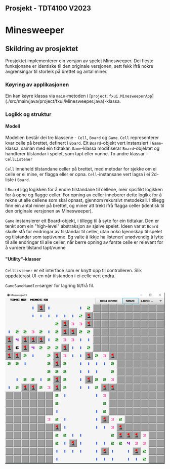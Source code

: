 ## Prosjekt - TDT4100 V2023
# Minesweeper

## Skildring av prosjektet

Prosjektet implementerer ein versjon av spelet Minesweeper. Dei fleste funksjonane er identiske til den originale versjonen, sett fekk ifrå nokre avgrensingar til storleik på brettet og antal miner.

### Køyring av applikasjonen

Ein kan køyre klassa via `main`-metoden i [`project.fxui.MinesweeperApp`] (./src/main/java/project/fxui/Minesweeper.java)-klassa.

### Logikk og struktur
#### Modell
Modellen består dei tre klassene - `Cell`, `Board` og `Game`.  `Cell` representerer kvar celle på brettet, definert i `Board`. Eit `Board`-objekt vert instansiert i `Game`-klassa, saman med ein tidtakar. `Game`-klassa modifiserar `Board`-objektet og handterer tilstandar i spelet, som tapt eller vunne. To andre klassar - `CellListener`

`Cell` inneheld tilstandane celler på brettet, med metodar for sjekke om ei celle er ei mine, er flagga eller er opna. `Cell`-instansane vert lagra i ei 2d-liste i `Board`.

I `Board` ligg logikken for å endre tilstandane til cellene, meir spsifikt logikken for å opne og flagge celler. For opning av celler inneberer dette logikk for å rekne ut alle cellene som skal opnast, gjennom rekursivt metodekall. I tillegg finn ein antal miner på brettet, og miner att trekt ifrå flagga celler (identisk til den originale versjonen av Minesweeper).

`Game` instansierer eit Board-objekt, i tillegg til å syte for ein tidtakar. Den er tenkt som ein "high-level" abstraksjon av sjølve spelet. Ideen var at `Board` skulle stå for endringar av tilstandar til celler, utan noko kjennskap til spelet og tilstandar som tapt/vunne. Eg valte å ikkje ha listener/ unødvendig å lytte til alle endringar til alle celler, når berre opning av første celle er relevant for å vurdere tilstand tapt/vunne

#### "Utility"-klasser

`CellListener` er eit interface som er knytt opp til controlleren. Slik  oppdaterast UI-en når tilstanden i ei celle vert endra.

`GameSaveHandler`sørger for lagring til/frå fil.

![skjermbilete av UI](mscapture.PNG)

